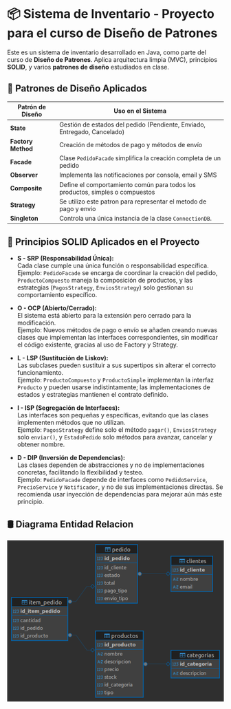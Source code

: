 # 📦 Sistema de Inventario - Proyecto para el curso de Diseño de Patrones

Este es un sistema de inventario desarrollado en Java, como parte del curso de **Diseño de Patrones**. Aplica arquitectura limpia (MVC), principios **SOLID**, y varios **patrones de diseño** estudiados en clase.

## 🧠 Patrones de Diseño Aplicados

| Patrón de Diseño     | Uso en el Sistema                                                             |
|----------------------|-------------------------------------------------------------------------------|
| **State**            | Gestión de estados del pedido (Pendiente, Enviado, Entregado, Cancelado)      |
| **Factory Method**   | Creación de métodos de pago y métodos de envío                                |
| **Facade**           | Clase `PedidoFacade` simplifica la creación completa de un pedido             |
| **Observer**         | Implementa las notificaciones por consola, email y SMS                        |
| **Composite**        | Define el comportamiento común para todos los productos, simples o compuestos |
| **Strategy**         | Se utilizo este patron para representar el metodo de pago y envio             |
| **Singleton**        | Controla una única instancia de la clase `ConnectionDB`.                      |

## 🧾 Principios SOLID Aplicados en el Proyecto

- **S - SRP (Responsabilidad Única):**  
  Cada clase cumple una única función o responsabilidad específica.  
  Ejemplo: `PedidoFacade` se encarga de coordinar la creación del pedido, `ProductoCompuesto` maneja la composición de productos, y las estrategias (`PagosStrategy`, `EnviosStrategy`) solo gestionan su comportamiento específico.

- **O - OCP (Abierto/Cerrado):**  
  El sistema está abierto para la extensión pero cerrado para la modificación.  
  Ejemplo: Nuevos métodos de pago o envío se añaden creando nuevas clases que implementan las interfaces correspondientes, sin modificar el código existente, gracias al uso de Factory y Strategy.

- **L - LSP (Sustitución de Liskov):**  
  Las subclases pueden sustituir a sus supertipos sin alterar el correcto funcionamiento.  
  Ejemplo: `ProductoCompuesto` y `ProductoSimple` implementan la interfaz `Producto` y pueden usarse indistintamente; las implementaciones de estados y estrategias mantienen el contrato definido.

- **I - ISP (Segregación de Interfaces):**  
  Las interfaces son pequeñas y específicas, evitando que las clases implementen métodos que no utilizan.  
  Ejemplo: `PagosStrategy` define solo el método `pagar()`, `EnviosStrategy` solo `enviar()`, y `EstadoPedido` solo métodos para avanzar, cancelar y obtener nombre.

- **D - DIP (Inversión de Dependencias):**  
  Las clases dependen de abstracciones y no de implementaciones concretas, facilitando la flexibilidad y testeo.  
  Ejemplo: `PedidoFacade` depende de interfaces como `PedidoService`, `PrecioService` y `Notificador`, y no de sus implementaciones directas. Se recomienda usar inyección de dependencias para mejorar aún más este principio.

## 🛢️ Diagrama Entidad Relacion

![diagrama](db_inventory.png)
